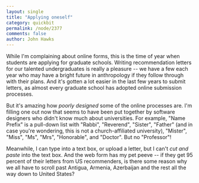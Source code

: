 ```yaml
---
layout: single 
title: "Applying oneself" 
category: quickbit
permalink: /node/2377
comments: false 
author: John Hawks 
---
```


While I'm complaining about online forms, this is the time of year when students are applying for graduate schools. Writing recommendation letters for our talented undergraduates is really a pleasure -- we have a few each year who may have a bright future in anthropology if they follow through with their plans. And it's gotten a lot easier in the last few years to submit letters, as almost every graduate school has adopted online submission processes. 

But it's amazing how <i>poorly designed</i> some of the online processes are. I'm filling one out now that seems to have been put together by software designers who didn't know much about universities. For example, "Name Prefix" is a pull-down list with "Rabbi", "Reverend", "Sister", "Father" (and in case you're wondering, this is not a church-affiliated university), "Mister", "Miss", "Ms", "Mrs", "Honorable", and "Doctor". But no "Professor"! 

Meanwhile, I can type into a text box, or upload a letter, but I can't <i>cut and paste</i> into the text box. And the web form has my pet peeve -- if they get 95 percent of their letters from US recommenders, is there some reason why we all have to scroll past Antigua, Armenia, Azerbaijan and the rest all the way down to United States? 

